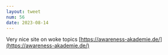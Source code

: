 ```yaml
---
layout: tweet
num: 56
date: 2023-08-14
---
```


Very nice site on woke topics [https://awareness-akademie.de/](https://awareness-akademie.de/)
